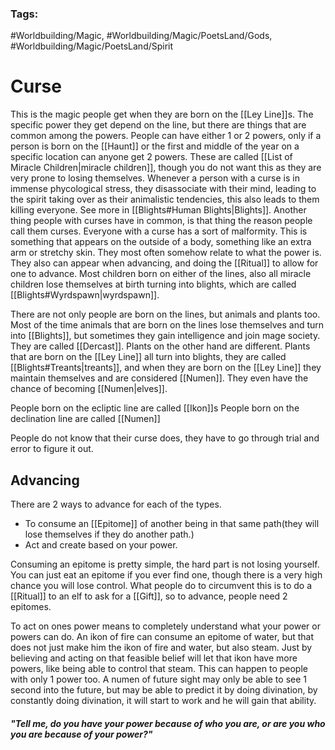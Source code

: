  ### Tags:
#Worldbuilding/Magic, #Worldbuilding/Magic/PoetsLand/Gods, #Worldbuilding/Magic/PoetsLand/Spirit 
# Curse

This is the magic people get when they are born on the [[Ley Line]]s. The specific power they get depend on the line, but there are things that are common among the powers. People can have either 1 or 2 powers, only if a person is born on the [[Haunt]] or the first and middle of the year on a specific location can anyone get 2 powers. These are called [[List of Miracle Children|miracle children]], though you do not want this as they are very prone to losing themselves. Whenever a person with a curse is in immense phycological stress, they disassociate with their mind, leading to the spirit taking over as their animalistic tendencies, this also leads to them killing everyone. See more in [[Blights#Human Blights|Blights]]. 
Another thing people with curses have in common, is that thing the reason people call them curses. Everyone with a curse has a sort of malformity. This is something that appears on the outside of  a body, something like an extra arm or stretchy skin. They most often somehow relate to what the power is. They also can appear when advancing, and doing the [[Ritual]] to allow for one to advance. Most children born on either of the lines, also all miracle children lose themselves at birth turning into blights, which are called [[Blights#Wyrdspawn|wyrdspawn]].  

There are not only people are born on the lines, but animals and plants too. Most of the time animals that are born on the lines lose themselves and turn into [[Blights]], but sometimes they gain intelligence and join mage society. They are called [[Dercast]]. Plants on the other hand are different. Plants that are born on the [[Ley Line]] all turn into blights, they are called [[Blights#Treants|treants]], and when they are born on the [[Ley Line]] they maintain themselves and are considered [[Numen]]. They even have the chance of becoming [[Numen|elves]].

People born on the ecliptic line are called [[Ikon]]s
People born on the declination line are called [[Numen]]

People do not know that their curse does, they have to go through trial and error to figure it out.
## Advancing 

There are 2 ways to advance for each of the types. 

- To consume an [[Epitome]] of another being in that same path(they will lose themselves if they do another path.)
- Act and create based on your power.

Consuming an epitome is pretty simple, the hard part is not losing yourself. You can just eat an epitome if you ever find one, though there is a very high chance you will lose control. What people do to circumvent this is to do a [[Ritual]] to an elf to ask for a [[Gift]], so to advance, people need 2 epitomes.

To act on ones power means to completely understand what your power or powers can do. An ikon of fire can consume an epitome of water, but that does not just make him the ikon of fire and water, but also steam. Just by believing and acting on that feasible belief will let that ikon have more powers, like being able to control that steam. This can happen to people with only 1 power too. A numen of future sight may only be able to see 1 second into the future, but may be able to predict it by doing divination, by constantly doing divination, it will start to work and he will gain that ability. 

##### "Tell me, do you have your power because of who you are, or are you who you are because of your power?"